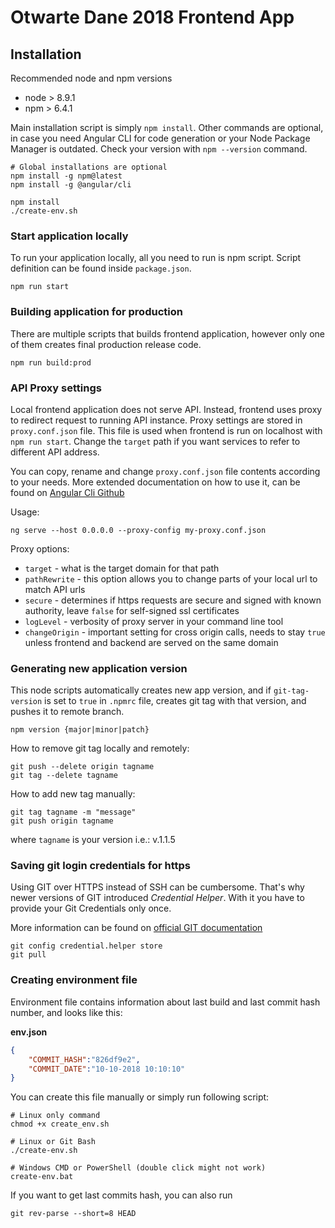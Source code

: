 # Otwarte Dane 2018 Frontend App

## Installation

Recommended node and npm versions 
- node > 8.9.1
- npm > 6.4.1

Main installation script is simply `npm install`. Other commands are optional, in case you need 
Angular CLI for code generation or your Node Package Manager is outdated. Check your version 
with `npm --version` command.  

```shell
# Global installations are optional
npm install -g npm@latest
npm install -g @angular/cli
 
npm install
./create-env.sh
```

### Start application locally

To run your application locally, all you need to run is npm script. Script definition can be 
found inside `package.json`.

```shell
npm run start
```


### Building application for production 

There are multiple scripts that builds frontend application, however only one of them creates 
final production release code.    

```shell
npm run build:prod
```


### API Proxy settings

Local frontend application does not serve API. Instead, frontend uses proxy to redirect request to running API instance. 
Proxy settings are stored in `proxy.conf.json` file. This file is used when frontend is run on localhost with `npm run start`. 
Change the `target` path if you want services to refer to different API address. 

You can copy, rename and change `proxy.conf.json` file contents according to your needs. 
More extended documentation on how to use it, can be found on 
[Angular Cli Github](https://github.com/angular/angular-cli/blob/master/docs/documentation/stories/proxy.md)

Usage:
```shell
ng serve --host 0.0.0.0 --proxy-config my-proxy.conf.json
```

Proxy options:
- `target` - what is the target domain for that path
- `pathRewrite` - this option allows you to change parts of your local url to match API urls
- `secure` - determines if https requests are secure and signed with known authority, leave `false` for self-signed ssl certificates
- `logLevel` - verbosity of proxy server in your command line tool
- `changeOrigin` - important setting for cross origin calls, needs to stay `true` unless frontend and backend are served on the same domain

### Generating new application version

This node scripts automatically creates new app version, and if `git-tag-version` is set to `true`
in `.npmrc` file, creates git tag with that version, and pushes it to remote branch. 

```shell
npm version {major|minor|patch}
```

How to remove git tag locally and remotely:
```
git push --delete origin tagname
git tag --delete tagname
```

How to add new tag manually:
```
git tag tagname -m "message"
git push origin tagname
```

where `tagname` is your version i.e.: v.1.1.5

### Saving git login credentials for https
Using GIT over HTTPS instead of SSH can be cumbersome. That's why newer versions of GIT 
introduced *Credential Helper*. With it you have to provide your Git Credentials only once.

More information can be found on 
[official GIT documentation](https://git-scm.com/book/en/v2/Git-Tools-Credential-Storage)

```
git config credential.helper store 
git pull
```

### Creating environment file

Environment file contains information about last build and last commit hash number, 
and looks like this:

**env.json**
```json
{
    "COMMIT_HASH":"826df9e2",
    "COMMIT_DATE":"10-10-2018 10:10:10"
}

```

You can create this file manually or simply run following script:

```shell
# Linux only command 
chmod +x create_env.sh

# Linux or Git Bash
./create-env.sh

# Windows CMD or PowerShell (double click might not work)
create-env.bat
```

If you want to get last commits hash, you can also run 
```
git rev-parse --short=8 HEAD
```
